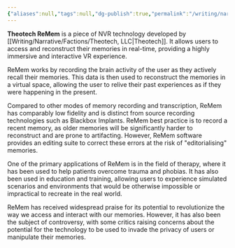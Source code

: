```yaml
---
{"aliases":null,"tags":null,"dg-publish":true,"permalink":"/writing/narrative/concepts/tech/theotech-products/theotech-re-mem/","dgPassFrontmatter":true}
---
```


**Theotech ReMem** is a piece of NVR technology developed by [[Writing/Narrative/Factions/Theotech, LLC\|Theotech]]. It allows users to access and reconstruct their memories in real-time, providing a highly immersive and interactive VR experience.

ReMem works by recording the brain activity of the user as they actively recall their memories. This data is then used to reconstruct the memories in a virtual space, allowing the user to relive their past experiences as if they were happening in the present.

Compared to other modes of memory recording and transcription, ReMem has comparably low fidelity and is distinct from source recording technologies such as Blackbox Implants. ReMem best practice is to record a recent memory, as older memories will be significantly harder to reconstruct and are prone to artifacting. However, ReMem software provides an editing suite to correct these errors at the risk of "editorialising" memories.

One of the primary applications of ReMem is in the field of therapy, where it has been used to help patients overcome trauma and phobias. It has also been used in education and training, allowing users to experience simulated scenarios and environments that would be otherwise impossible or impractical to recreate in the real world.

ReMem has received widespread praise for its potential to revolutionize the way we access and interact with our memories. However, it has also been the subject of controversy, with some critics raising concerns about the potential for the technology to be used to invade the privacy of users or manipulate their memories.